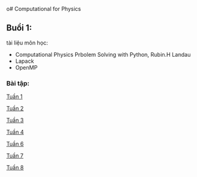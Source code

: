 o# Computational for Physics

## Buổi 1:

tài liệu môn học:

- Computational Physics Prbolem Solving with Python, Rubin.H Landau
- Lapack
- OpenMP

### Bài tập:

[Tuần 1](https://github.com/nguyn21012003/homework-for-pptt/tree/main/buoi_1_1909/pythonfile)

[Tuần 2](https://github.com/nguyn21012003/homework-for-pptt/tree/main/buoi_2_2609)

[Tuần 3](https://github.com/nguyn21012003/homework-for-pptt/tree/main/buoi_3_0310)

[Tuần 4](https://github.com/nguyn21012003/homework-for-pptt/tree/main/buoi_4_1010)

[Tuần 6](https://github.com/nguyn21012003/homework-for-pptt/tree/main/buoi_6_2410)

[Tuần 7](https://github.com/nguyn21012003/homework-for-pptt/tree/main/buoi_7_3110)

[Tuần 8]()
